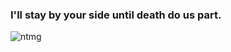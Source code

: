 ### I'll stay by your side until death do us part. 
![ntmg](https://i.pximg.net/img-master/img/2021/03/10/14/38/35/88348174_p0_master1200.jpg)
